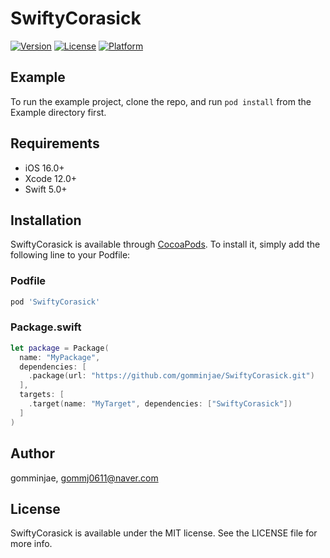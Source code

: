 # SwiftyCorasick
[![Version](https://img.shields.io/cocoapods/v/SwiftyCorasick.svg?style=flat)](https://cocoapods.org/pods/SwiftyCorasick)
[![License](https://img.shields.io/cocoapods/l/SwiftyCorasick.svg?style=flat)](https://cocoapods.org/pods/SwiftyCorasick)
[![Platform](https://img.shields.io/cocoapods/p/SwiftyCorasick.svg?style=flat)](https://cocoapods.org/pods/SwiftyCorasick)

## Example

To run the example project, clone the repo, and run `pod install` from the Example directory first.

## Requirements
- iOS 16.0+
- Xcode 12.0+
- Swift 5.0+
## Installation
SwiftyCorasick is available through [CocoaPods](https://cocoapods.org). To install
it, simply add the following line to your Podfile:

### Podfile
```ruby
pod 'SwiftyCorasick'
```

### Package.swift 
```swift
let package = Package(
  name: "MyPackage",
  dependencies: [
    .package(url: "https://github.com/gomminjae/SwiftyCorasick.git")
  ],
  targets: [
    .target(name: "MyTarget", dependencies: ["SwiftyCorasick"])
  ]
)
```

## Author

gomminjae, gommj0611@naver.com

## License

SwiftyCorasick is available under the MIT license. See the LICENSE file for more info.
